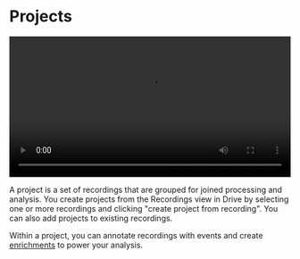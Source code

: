 # Projects

<video width="100%" controls>
  <source src="./create_project.mp4" type="video/mp4">
</video>

A project is a set of recordings that are grouped for joined processing and analysis. You create projects from the Recordings view in Drive by selecting one or more recordings and clicking "create project from recording". You can also add projects to existing recordings.

Within a project, you can annotate recordings with events and create [enrichments](/pupil-cloud/enrichments/) to power your analysis.